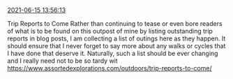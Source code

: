 [2021-06-15 13:56:13](https://mstdn.social/@hill_wanderer/106415087539484314)

Trip Reports to Come Rather than continuing to tease or even bore readers of what is to be found on this outpost of mine by listing outstanding trip reports in blog posts, I am collecting a list of outings here as they happen. It should ensure that I never forget to say more about any walks or cycles that I have done that deserve it. Naturally, such a list should be ever changing and I really need not to be so tardy wit <a href="https://www.assortedexplorations.com/outdoors/trip-reports-to-come/" target="_blank" rel="nofollow noopener noreferrer" translate="no">https://www.assortedexplorations.com/outdoors/trip-reports-to-come/</a>